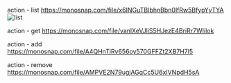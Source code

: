 action - list
https://monosnap.com/file/x6INGuTBIbhnBbn0lfRw5BfypYyTYA 
![list](https://d3dehtdmp2rwcw.cloudfront.net/ms_579246/3rqL8hiTMFjCm6MxltZDFMBXbmpaWs/screen-node-hw-01-action.png?Expires=1684143000&Signature=sP957JWYJtw25gEIDrZ1pB~q4lM5uyb0h9avJ2mRNgwm2SlFE8fTEZgAtEnrHziwozn7uVYpXuS5CoNmhBYS6QLbja~wIGV2Ml~id6AWHZvsMu2RihYMC~yAtKAq91QBWZYNlaG2ymymJ-BGRUshncckcUlq18zBSfHfRsfZaZtr5bjA-lyNduRboLPauAsazZkfLZJyIaHkMFau4VPnGE7JfrwBEAD6asOowm8OmaLFh99b874YXPsn2iQ6GXwrd7yTPrVBksglcrVNvDMzlFC6QtE~RJw~iCdsCIdT58JVWrAVC76eNXLbJ84ybEOyNY-GGgMaVRoHh5XM9DXRYQ__&Key-Pair-Id=APKAJBCGYQYURKHBGCOA 'action - list')

action - get
https://monosnap.com/file/vanlXeVJliS5HJezE4BriRr7WIilok

action - add
https://monosnap.com/file/A4QHnTiRv656oy570GFFZt2XB7H7l5

action - remove
https://monosnap.com/file/AMPVE2N79ugjAGqCc5U6xIVNpdH5sA

